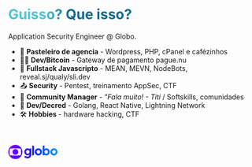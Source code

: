 # Guisso? Que isso?

Application Security Engineer @ Globo.

- 📝 **Pasteleiro de agencia** - Wordpress, PHP, cPanel e cafézinhos
- 🧑‍💻 **Dev/Bitcoin** - Gateway de pagamento pague.nu
- 🎨 **Fullstack Javascripto** - MEAN, MEVN, NodeBots, reveal.sj/qualy/sli.dev
- 📤 **Security** - Pentest, treinamento AppSec, CTF
- 🤹 **Community Manager** - <i>"Fala muito! - Titi</i> / Softskills, comunidades
- 🎥 **Dev/Decred** - Golang, React Native, Lightning Network
- 🛠 **Hobbies** - hardware hacking, CTF

<br>
<br>

<svg class="navbar__logo navbar__logo--scrolled " width="100" viewBox="0 0 994 287" fill="none" xmlns="http://www.w3.org/2000/svg">
<path d="M142.913 0C64.1546 0 0 64.3539 0 143.357C0 222.646 64.1546 287 142.913 287C221.672 287 286.111 222.65 286.111 143.357C286.111 64.3539 221.672 0 142.913 0ZM240.575 211.158C209.358 214.605 175.562 215.466 142.913 215.466C110.265 215.466 76.4568 214.605 44.9631 211.158C36.0852 210.293 31.5018 207.997 30.3591 198.512C28.6388 180.411 28.6388 162.025 28.6388 143.353C28.6388 124.967 28.6388 106.581 30.3591 88.48C31.5018 78.9992 36.0852 76.7025 44.9631 75.8336C76.469 72.3905 110.265 71.5256 142.913 71.5256C175.562 71.5256 209.358 72.3905 240.575 75.8376C249.737 76.6984 254.321 78.9952 255.467 88.484C256.899 106.585 256.899 124.971 256.899 143.357C256.899 162.029 256.899 180.415 255.467 198.516C254.321 207.997 249.737 210.293 240.575 211.158Z" fill="url(#paint0_linear_457_27650)"></path><path d="M85.0581 143.357C85.0581 111.753 110.273 85.3265 142.913 85.3265C175.554 85.3265 200.764 111.753 200.764 143.357C200.764 175.247 175.55 201.694 142.913 201.694C110.277 201.694 85.0581 175.247 85.0581 143.357Z" fill="url(#paint1_linear_457_27650)"></path><path d="M922.826 179.432C903.606 179.432 887.989 163.767 887.989 142.382C887.989 120.997 903.606 105.328 922.826 105.328C942.046 105.328 957.663 120.993 957.663 142.382C957.663 163.771 942.046 179.432 922.826 179.432ZM766.065 179.432C747.447 179.432 731.83 164.672 731.83 142.382C731.83 120.39 747.447 105.328 766.065 105.328C784.683 105.328 800.3 120.39 800.3 142.382C800.3 164.672 784.683 179.432 766.065 179.432ZM607.803 179.432C588.584 179.432 572.971 163.767 572.971 142.382C572.971 120.997 588.584 105.328 607.803 105.328C627.023 105.328 642.64 120.993 642.64 142.382C642.64 163.771 627.023 179.432 607.803 179.432ZM393.989 179.13C375.07 179.13 359.152 164.069 359.152 142.08C359.152 119.786 375.07 105.026 393.989 105.026C412.908 105.026 428.52 119.786 428.52 142.08C428.52 164.069 412.908 179.13 393.989 179.13ZM922.826 70.0814C884.085 70.0814 851.656 100.506 851.656 142.382C851.656 184.258 883.491 214.679 922.826 214.679C961.567 214.679 993.996 184.254 993.996 142.382C993.996 100.51 962.161 70.0814 922.826 70.0814ZM607.803 70.0814C569.067 70.0814 536.634 100.506 536.634 142.382C536.634 184.258 568.465 214.679 607.803 214.679C646.544 214.679 678.973 184.254 678.973 142.382C678.973 100.51 647.142 70.0814 607.803 70.0814ZM436.931 72.4924C432.424 72.4924 429.724 75.2053 429.724 79.7213V87.5539C421.615 77.6122 406.6 70.0814 391.585 70.0814C354.947 70.0814 323.417 101.412 323.417 142.382C323.417 183.352 353.145 211.664 390.682 211.664C407.499 211.664 420.415 203.831 427.922 195.701C427.621 224.319 412.607 237.271 386.778 237.271C372.951 237.271 360.051 233.053 345.036 223.401C341.132 220.692 336.63 221.594 334.527 225.812L325.519 243.586C323.417 247.8 324.014 251.716 328.219 254.429C346.838 266.48 368.762 272.501 387.681 272.501C437.231 272.501 464.544 245.691 464.544 183.94V79.7213C464.544 75.2053 461.84 72.4924 457.334 72.4924H436.931ZM770.262 70.0814C755.849 70.0814 741.733 76.4087 732.44 86.0485V22.1842C732.44 17.6682 729.736 14.9553 725.234 14.9553H703.008C698.506 14.9553 695.802 17.6682 695.802 22.1842V205.039C695.802 209.555 698.506 212.268 703.008 212.268H723.131C727.633 212.268 730.338 209.555 730.338 205.039V197.206C739.045 207.148 755.263 214.679 771.181 214.679C806.315 214.679 836.657 182.745 836.657 142.382C836.657 101.412 806.026 70.0814 770.29 70.0814H770.262ZM497.893 13.7519C489.186 9.83558 483.179 13.7519 483.179 23.3917V203.831C483.179 213.471 489.186 217.388 497.893 213.471L509.304 208.352C516.511 205.039 519.817 200.217 519.817 192.384V34.8388C519.817 27.0061 516.511 22.1923 509.304 18.8716L497.893 13.7519Z" fill="url(#paint2_linear_457_27650)"></path><defs><linearGradient id="paint0_linear_457_27650" x1="2.22184e-06" y1="77" x2="996.976" y2="149.446" gradientUnits="userSpaceOnUse"><stop stop-color="#8B00FC"></stop><stop offset="0.505208" stop-color="#101DFC"></stop><stop offset="1" stop-color="#039AFC"></stop></linearGradient><linearGradient id="paint1_linear_457_27650" x1="2.22184e-06" y1="77" x2="996.976" y2="149.446" gradientUnits="userSpaceOnUse"><stop stop-color="#8B00FC"></stop><stop offset="0.505208" stop-color="#101DFC"></stop><stop offset="1" stop-color="#039AFC"></stop></linearGradient><linearGradient id="paint2_linear_457_27650" x1="2.22184e-06" y1="77" x2="996.976" y2="149.446" gradientUnits="userSpaceOnUse"><stop stop-color="#8B00FC"></stop><stop offset="0.505208" stop-color="#101DFC"></stop><stop offset="1" stop-color="#039AFC"></stop></linearGradient></defs></svg>

<style>
h1 {
  background-color: #2B90B6;
  background-image: linear-gradient(85deg, #4EC5D4 15%, #146b8c 25%);
  background-size: 100%;
  -webkit-background-clip: text;
  -moz-background-clip: text;
  -webkit-text-fill-color: transparent; 
  -moz-text-fill-color: transparent;
}
</style>
